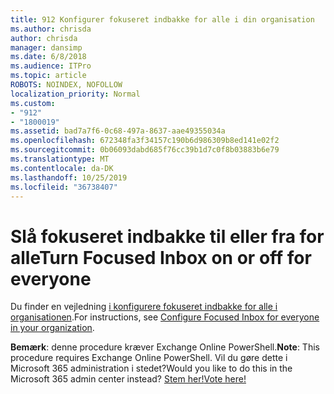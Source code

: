 ```yaml
---
title: 912 Konfigurer fokuseret indbakke for alle i din organisation
ms.author: chrisda
author: chrisda
manager: dansimp
ms.date: 6/8/2018
ms.audience: ITPro
ms.topic: article
ROBOTS: NOINDEX, NOFOLLOW
localization_priority: Normal
ms.custom:
- "912"
- "1800019"
ms.assetid: bad7a7f6-0c68-497a-8637-aae49355034a
ms.openlocfilehash: 672348fa3f34157c190b6d986309b8ed141e02f2
ms.sourcegitcommit: 0b06093dabd685f76cc39b1d7c0f8b03883b6e79
ms.translationtype: MT
ms.contentlocale: da-DK
ms.lasthandoff: 10/25/2019
ms.locfileid: "36738407"
---
```

# <a name="turn-focused-inbox-on-or-off-for-everyone"></a><span data-ttu-id="f563d-102">Slå fokuseret indbakke til eller fra for alle</span><span class="sxs-lookup"><span data-stu-id="f563d-102">Turn Focused Inbox on or off for everyone</span></span>

<span data-ttu-id="f563d-103">Du finder en vejledning [i konfigurere fokuseret indbakke for alle i organisationen](https://docs.microsoft.com/office365/admin/setup/configure-focused-inbox).</span><span class="sxs-lookup"><span data-stu-id="f563d-103">For instructions, see [Configure Focused Inbox for everyone in your organization](https://docs.microsoft.com/office365/admin/setup/configure-focused-inbox).</span></span>

<span data-ttu-id="f563d-104">**Bemærk**: denne procedure kræver Exchange Online PowerShell.</span><span class="sxs-lookup"><span data-stu-id="f563d-104">**Note**: This procedure requires Exchange Online PowerShell.</span></span> <span data-ttu-id="f563d-105">Vil du gøre dette i Microsoft 365 administration i stedet?</span><span class="sxs-lookup"><span data-stu-id="f563d-105">Would you like to do this in the Microsoft 365 admin center instead?</span></span> [<span data-ttu-id="f563d-106">Stem her!</span><span class="sxs-lookup"><span data-stu-id="f563d-106">Vote here!</span></span>](https://go.microsoft.com/fwlink/p/?linkid=862489)
